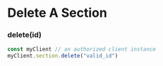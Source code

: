 # Delete A Section

### delete(id) <a href="getid" id="getid"></a>

```javascript
const myClient // an authorized client instance
myClient.section.delete("valid_id")
```
